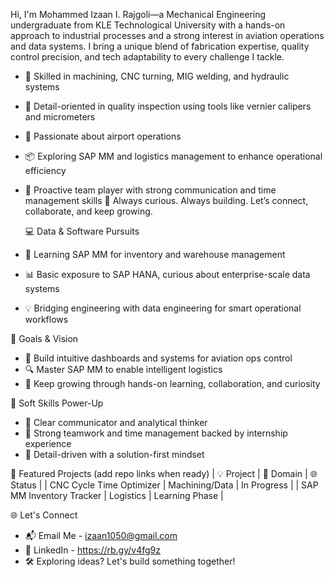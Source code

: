 Hi, I'm Mohammed Izaan I. Rajgoli—a Mechanical Engineering undergraduate from KLE Technological University with a hands-on approach to industrial processes and a strong interest in aviation operations and data systems. I bring a unique blend of fabrication expertise, quality control precision, and tech adaptability to every challenge I tackle.
- 🔧 Skilled in machining, CNC turning, MIG welding, and hydraulic systems
- 📏 Detail-oriented in quality inspection using tools like vernier calipers and micrometers
- 🛫 Passionate about airport operations
- 📦 Exploring SAP MM and logistics management to enhance operational efficiency
- 🤝 Proactive team player with strong communication and time management skills
🚀 Always curious. Always building. Let’s connect, collaborate, and keep growing.

  💻 Data & Software Pursuits
- 🔄 Learning SAP MM for inventory and warehouse management
- 📊 Basic exposure to SAP HANA, curious about enterprise-scale data systems
- 💡 Bridging engineering with data engineering for smart operational workflows

🎯 Goals & Vision
- 🚀 Build intuitive dashboards and systems for aviation ops control
- 🔍 Master SAP MM to enable intelligent logistics
- 💬 Keep growing through hands-on learning, collaboration, and curiosity

💼 Soft Skills Power-Up
- 💬 Clear communicator and analytical thinker
- 🤝 Strong teamwork and time management backed by internship experience
- 🧩 Detail-driven with a solution-first mindset

📂 Featured Projects (add repo links when ready)
| 💡 Project | 🔧 Domain | 🌐 Status | 
| CNC Cycle Time Optimizer | Machining/Data | In Progress | 
| SAP MM Inventory Tracker | Logistics | Learning Phase | 



🌐 Let's Connect
- 📬 Email Me - izaan1050@gmail.com
- 💼 LinkedIn - https://rb.gy/v4fg9z
- 🛠️ Exploring ideas? Let's build something together!


